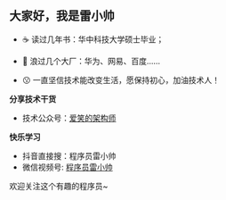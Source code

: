 ## 大家好，我是雷小帅

- ☕ 读过几年书：华中科技大学硕士毕业；

- 🌟 浪过几个大厂：华为、网易、百度……

- 😗 一直坚信技术能改变生活，愿保持初心，加油技术人！

**分享技术干货**

- 技术公众号：[爱笑的架构师](https://github.com/CoderLeixiaoshuai/java-eight-part#boy-%E5%85%B3%E4%BA%8E%E6%88%91)

**快乐学习**

- 抖音直接搜：程序员雷小帅
- 微信视频号: [程序员雷小帅](https://cdn.jsdelivr.net/gh/CoderLeixiaoshuai/assets/202102/456-2021-05-01-01-24-17.jpg)

欢迎关注这个有趣的程序员~
